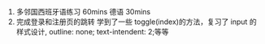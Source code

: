 1. 多邻国西班牙语练习 60mins 德语 30mins
2. 完成登录和注册页的跳转
   学到了一些 toggle(index)的方法，复习了 input 的样式设计, outline: none; text-intendent: 2;等等
